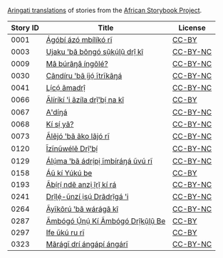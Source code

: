 [Aringati translations](http://my.africanstorybook.org/language/aringati) of stories from the [African Storybook Project](http://my.africanstorybook.org).

Story ID | Title | License
-------- | ----- | -------
0001 | [Ágóbí ázó mbílíkó rĩ](http://my.africanstorybook.org/stories/ágóbí-ázó-mbílíkó-rĩ) | [CC-BY](https://creativecommons.org/licenses/by/3.0/)
0003 | [Ujaku ꞌbã bõngó sụ̃kụ́lụ̃ drị̂ kî](http://my.africanstorybook.org/stories/ujaku-ꞌbã-bõngó-sụ̃kụ́lụ̃-drị̂-kî) | [CC-BY-NC](http://creativecommons.org/licenses/by-nc/3.0/)
0009 | [Mâ búrãŋâ íngõlé? ](http://my.africanstorybook.org/stories/mâ-búrãŋâ-íngõlé) | [CC-BY-NC](http://creativecommons.org/licenses/by-nc/3.0/)
0030 | [Cãndíru ꞌbã ị́jọ́ ĩtrĩkãŋá](http://my.africanstorybook.org/stories/cãndíru-ꞌbã-ị́jọ́-ĩtrĩkãŋá) | [CC-BY-NC](http://creativecommons.org/licenses/by-nc/3.0/)
0041 | [Lị́cọ́ ãmadrị̂](http://my.africanstorybook.org/stories/lị́cọ́-ãmadrị̂) | [CC-BY-NC](http://creativecommons.org/licenses/by-nc/3.0/)
0066 | [Ãlíríkí ꞌi ãzíla drị̃ꞌbị́ na kî](http://my.africanstorybook.org/stories/ãlíríkí-ꞌi-ãzíla-drị̃ꞌbị́-na-kî) | [CC-BY](https://creativecommons.org/licenses/by/3.0/)
0067 | [Aꞌdíŋá](http://my.africanstorybook.org/stories/aꞌdíŋá) | [CC-BY-NC](http://creativecommons.org/licenses/by-nc/3.0/)
0068 | [Kí sị́ yã?](http://my.africanstorybook.org/stories/kí-sị́-yã) | [CC-BY-NC](http://creativecommons.org/licenses/by-nc/3.0/)
0073 | [Ãlẽjó ꞌbã ãko lãjó rĩ](http://my.africanstorybook.org/stories/ãlẽjó-ꞌbã-ãko-lãjó-rĩ) | [CC-BY-NC](http://creativecommons.org/licenses/by-nc/3.0/)
0120 | [Ĩzĩnũwélẽ Drị̃ꞌbị́](http://my.africanstorybook.org/stories/ĩzĩnũwélẽ-drị̃ꞌbị́) | [CC-BY-NC](http://creativecommons.org/licenses/by-nc/3.0/)
0129 | [Álụ́ma ꞌbã ádrị́pị ĩmbíráŋá ũvú rĩ ](http://my.africanstorybook.org/stories/álụ́ma-ꞌbã-ádrị́pị-ĩmbíráŋá-ũvú-rĩ) | [CC-BY-NC](http://creativecommons.org/licenses/by-nc/3.0/)
0158 | [Áũ kí Yúkú be](http://my.africanstorybook.org/stories/áũ-kí-yúkú-be-0) | [CC-BY](https://creativecommons.org/licenses/by/3.0/)
0193 | [Ãbị́rị́ ndẽ anzị ị̃rị̃ kí rá](http://my.africanstorybook.org/stories/ãbị́rị́-ndẽ-anzị-ị̃rị̃-kí-rá) | [CC-BY-NC](http://creativecommons.org/licenses/by-nc/3.0/)
0241 | [Drị̃lẹ́-ũnzí ịsụ́ Drãdrị̃gá ꞌi](http://my.africanstorybook.org/stories/drị̃lẹ́-ũnzí-ịsụ́-drãdrị̃gá-ꞌi) | [CC-BY-NC](http://creativecommons.org/licenses/by-nc/3.0/)
0264 | [Ãyĩkõrú ꞌbã wárágã kî](http://my.africanstorybook.org/stories/ãyĩkõrú-ꞌbã-wárágã-kî) | [CC-BY-NC](http://creativecommons.org/licenses/by-nc/3.0/)
0287 | [Ãmbógó Ụ́nụ́ Kí Ãmbógó Drị̃kụ̃lụ̃ Be](http://my.africanstorybook.org/stories/ãmbógó-ụ́nụ́-kí-ãmbógó-drị̃kụ̃lụ̃-be) | [CC-BY](https://creativecommons.org/licenses/by/3.0/)
0297 | [Ife ũkú ru rĩ](http://my.africanstorybook.org/stories/ife-ũkú-ru-rĩ) | [CC-BY](https://creativecommons.org/licenses/by/3.0/)
0323 | [Mãrágĩ drí ángápí ángárĩ](http://my.africanstorybook.org/stories/mãrágĩ-drí-ángápí-ángárĩ) | [CC-BY-NC](http://creativecommons.org/licenses/by-nc/3.0/)
